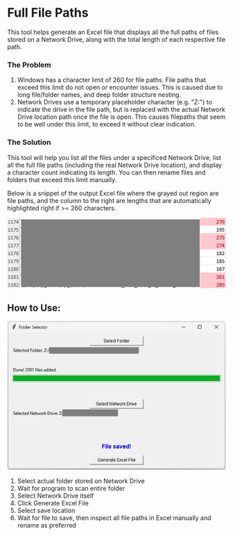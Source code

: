 # Full File Paths

This tool helps generate an Excel file that displays all the full paths of files stored on a Network Drive, along with the total length of each respective file path.

### The Problem

1. Windows has a character limit of 260 for file paths. File paths that exceed this limit do not open or encounter issues. This is caused due to long file/folder names, and deep folder structure nesting.
2. Network Drives use a temporary placeholder character (e.g. "Z:") to indicate the drive in the file path, but is replaced with the actual Network Drive location path once the file is open. This causes filepaths that seem to be well under this limit, to exceed it without clear indication.

### The Solution

This tool will help you list all the files under a specificed Network Drive, list all the full file paths (including the real Network Drive location), and display a character count indicating its length. You can then rename files and folders that exceed this limit manually.

Below is a snippet of the output Excel file where the grayed out region are file paths, and the column to the right are lengths that are automatically highlighted right if >= 260 characters.

<img src="./examples/b.png" alt="Architecture Diagram" width="600"/>

## How to Use:

<img src="./examples/a.png" alt="Architecture Diagram" width="600"/>

1. Select actual folder stored on Network Drive
2. Wait for program to scan entire folder
3. Select Network Drive itself
4. Click Generate Excel File
5. Select save location
6. Wait for file to save, then inspect all file paths in Excel manually and rename as preferred
